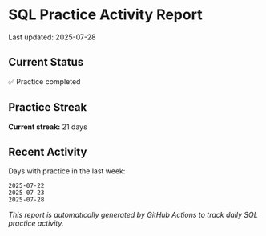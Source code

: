# SQL Practice Activity Report

Last updated: 2025-07-28

## Current Status

✅ Practice completed

## Practice Streak

**Current streak:** 21 days

## Recent Activity

Days with practice in the last week:

```
2025-07-22
2025-07-23
2025-07-28
```

*This report is automatically generated by GitHub Actions to track daily SQL practice activity.*
